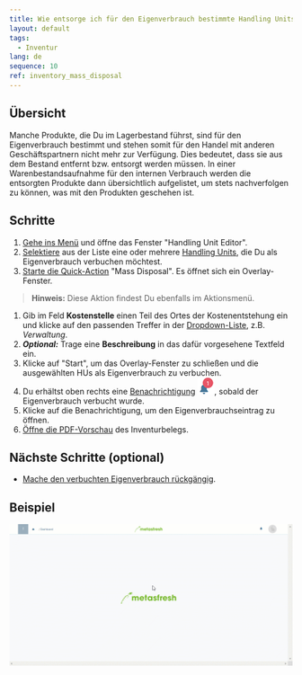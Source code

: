 ```yaml
---
title: Wie entsorge ich für den Eigenverbrauch bestimmte Handling Units?
layout: default
tags:
  - Inventur
lang: de
sequence: 10
ref: inventory_mass_disposal
---
```


## Übersicht
Manche Produkte, die Du im Lagerbestand führst, sind für den Eigenverbrauch bestimmt und stehen somit für den Handel mit anderen Geschäftspartnern nicht mehr zur Verfügung. Dies bedeutet, dass sie aus dem Bestand entfernt bzw. entsorgt werden müssen. In einer Warenbestandsaufnahme für den internen Verbrauch werden die entsorgten Produkte dann übersichtlich aufgelistet, um stets nachverfolgen zu können, was mit den Produkten geschehen ist.

## Schritte
1. [Gehe ins Menü](Menu) und öffne das Fenster "Handling Unit Editor".
1. [Selektiere](AuswahlBelege) aus der Liste eine oder mehrere [Handling Units](Handling_Unit_System), die Du als Eigenverbrauch verbuchen möchtest.
1. [Starte die Quick-Action](AktionStarten) "Mass Disposal". Es öffnet sich ein Overlay-Fenster.
 >**Hinweis:** Diese Aktion findest Du ebenfalls im Aktionsmenü.

1. Gib im Feld **Kostenstelle** einen Teil des Ortes der Kostenentstehung ein und klicke auf den passenden Treffer in der [Dropdown-Liste](Keyboard_Shortcuts_Liste), z.B. *Verwaltung*.
1. ***Optional:*** Trage eine **Beschreibung** in das dafür vorgesehene Textfeld ein.
1. Klicke auf "Start", um das Overlay-Fenster zu schließen und die ausgewählten HUs als Eigenverbrauch zu verbuchen.
1. Du erhältst oben rechts eine [Benachrichtigung](Benachrichtigungsarten) ![](assets/NotificationBell_WebUI.png), sobald der Eigenverbrauch verbucht wurde.
1. Klicke auf die Benachrichtigung, um den Eigenverbrauchseintrag zu öffnen.
1. [Öffne die PDF-Vorschau](PDFVorschau) des Inventurbelegs.

## Nächste Schritte (optional)
- [Mache den verbuchten Eigenverbrauch rückgängig](Inventur_Eigenverbrauch_stornieren).

## Beispiel
![](assets/Inventur_Eigenverbrauch.gif)
